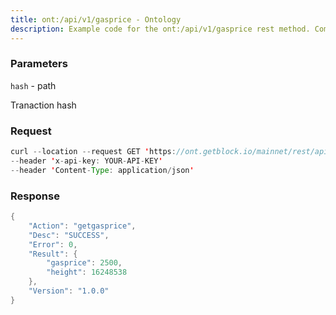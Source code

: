 ```yaml
---
title: ont:/api/v1/gasprice - Ontology
description: Example code for the ont:/api/v1/gasprice rest method. Сomplete guide on how to use ont:/api/v1/gasprice rest in GetBlock.io Web3 documentation.
---
```


### Parameters


`hash` - path

Tranaction hash

### Request

``` java
curl --location --request GET 'https://ont.getblock.io/mainnet/rest/api/v1/gasprice' 
--header 'x-api-key: YOUR-API-KEY' 
--header 'Content-Type: application/json' 
```

###  Response

``` java
{
    "Action": "getgasprice",
    "Desc": "SUCCESS",
    "Error": 0,
    "Result": {
        "gasprice": 2500,
        "height": 16248538
    },
    "Version": "1.0.0"
}
```

